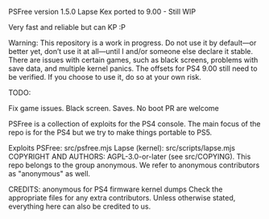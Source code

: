 PSFree version 1.5.0
Lapse Kex ported to 9.00 - Still WIP

Very fast and reliable but can KP :P

Warning: This repository is a work in progress. Do not use it by default—or better yet, don’t use it at all—until I and/or someone else declare it stable. There are issues with certain games, such as black screens, problems with save data, and multiple kernel panics. The offsets for PS4 9.00 still need to be verified. If you choose to use it, do so at your own risk.

TODO:

Fix game issues. Black screen. Saves. No boot
PR are welcome

PSFree is a collection of exploits for the PS4 console. The main focus of the repo is for the PS4 but we try to make things portable to PS5.

Exploits
PSFree: src/psfree.mjs
Lapse (kernel): src/scripts/lapse.mjs
COPYRIGHT AND AUTHORS:
AGPL-3.0-or-later (see src/COPYING). This repo belongs to the group anonymous. We refer to anonymous contributors as "anonymous" as well.

CREDITS:
anonymous for PS4 firmware kernel dumps
Check the appropriate files for any extra contributors. Unless otherwise stated, everything here can also be credited to us.
